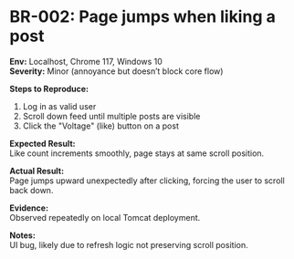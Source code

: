 ﻿# BR-002: Page jumps when liking a post

**Env:** Localhost, Chrome 117, Windows 10  
**Severity:** Minor (annoyance but doesn’t block core flow)

**Steps to Reproduce:**
1. Log in as valid user
2. Scroll down feed until multiple posts are visible
3. Click the "Voltage" (like) button on a post

**Expected Result:**  
Like count increments smoothly, page stays at same scroll position.

**Actual Result:**  
Page jumps upward unexpectedly after clicking, forcing the user to scroll back down.

**Evidence:**  
Observed repeatedly on local Tomcat deployment.

**Notes:**  
UI bug, likely due to refresh logic not preserving scroll position.
